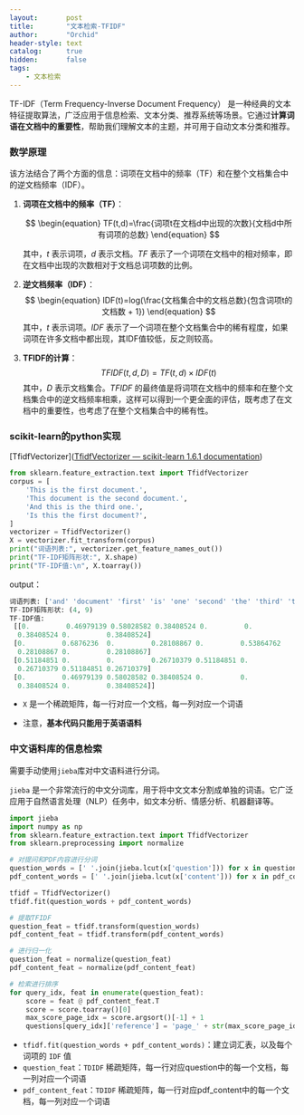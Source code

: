 ```yaml
---
layout:       post
title:        "文本检索-TFIDF"
author:       "Orchid"
header-style: text
catalog:      true
hidden:       false
tags:
    - 文本检索
---
```




TF-IDF（Term Frequency-Inverse Document Frequency） 是一种经典的文本特征提取算法，广泛应用于信息检索、文本分类、推荐系统等场景。它通过**计算词语在文档中的重要性**，帮助我们理解文本的主题，并可用于自动文本分类和推荐。

### 数学原理

该方法结合了两个方面的信息：词项在文档中的频率（TF）和在整个文档集合中的逆文档频率（IDF）。

1. **词项在文档中的频率（TF）**：
    
    $$
    \begin{equation}
    TF(t,d)=\frac{词项t在文档d中出现的次数}{文档d中所有词项的总数}
    \end{equation}
    $$

    其中，$t$ 表示词项，$d$ 表示文档。$TF$ 表示了一个词项在文档中的相对频率，即在文档中出现的次数相对于文档总词项数的比例。
2. **逆文档频率（IDF）**：
    $$
    \begin{equation}
    IDF(t)=log(\frac{文档集合中的文档总数}{包含词项t的文档数 + 1})
    \end{equation}
    $$
    其中，$t$ 表示词项。$IDF$ 表示了一个词项在整个文档集合中的稀有程度，如果词项在许多文档中都出现，其IDF值较低，反之则较高。
3. **TFIDF的计算**：
    $$
    \begin{equation}
    TFIDF(t,d,D)=TF(t,d)×IDF(t)
    \end{equation}
    $$
    其中，$D$ 表示文档集合。$TFIDF$ 的最终值是将词项在文档中的频率和在整个文档集合中的逆文档频率相乘，这样可以得到一个更全面的评估，既考虑了在文档中的重要性，也考虑了在整个文档集合中的稀有性。

### scikit-learn的python实现

[TfidfVectorizer]([TfidfVectorizer — scikit-learn 1.6.1 documentation](https://scikit-learn.org/stable/modules/generated/sklearn.feature_extraction.text.TfidfVectorizer.html))

```python
from sklearn.feature_extraction.text import TfidfVectorizer
corpus = [
    'This is the first document.',
    'This document is the second document.',
    'And this is the third one.',
    'Is this the first document?',
]
vectorizer = TfidfVectorizer()
X = vectorizer.fit_transform(corpus)
print("词语列表:", vectorizer.get_feature_names_out())
print("TF-IDF矩阵形状:", X.shape)
print("TF-IDF值:\n", X.toarray())
```

output：

```python
词语列表: ['and' 'document' 'first' 'is' 'one' 'second' 'the' 'third' 'this']
TF-IDF矩阵形状: (4, 9)
TF-IDF值:
 [[0.         0.46979139 0.58028582 0.38408524 0.         0.
  0.38408524 0.         0.38408524]
 [0.         0.6876236  0.         0.28108867 0.         0.53864762
  0.28108867 0.         0.28108867]
 [0.51184851 0.         0.         0.26710379 0.51184851 0.
  0.26710379 0.51184851 0.26710379]
 [0.         0.46979139 0.58028582 0.38408524 0.         0.
  0.38408524 0.         0.38408524]]
```

* `X` 是一个稀疏矩阵，每一行对应一个文档，每一列对应一个词语

* 注意，**基本代码只能用于英语语料**

### 中文语料库的信息检索

需要手动使用`jieba`库对中文语料进行分词。

`jieba` 是一个非常流行的中文分词库，用于将中文文本分割成单独的词语。它广泛应用于自然语言处理（NLP）任务中，如文本分析、情感分析、机器翻译等。

```python
import jieba
import numpy as np
from sklearn.feature_extraction.text import TfidfVectorizer
from sklearn.preprocessing import normalize

# 对提问和PDF内容进行分词
question_words = [' '.join(jieba.lcut(x['question'])) for x in questions]
pdf_content_words = [' '.join(jieba.lcut(x['content'])) for x in pdf_content]

tfidf = TfidfVectorizer()
tfidf.fit(question_words + pdf_content_words)

# 提取TFIDF
question_feat = tfidf.transform(question_words)
pdf_content_feat = tfidf.transform(pdf_content_words)

# 进行归一化
question_feat = normalize(question_feat)
pdf_content_feat = normalize(pdf_content_feat)

# 检索进行排序
for query_idx, feat in enumerate(question_feat):
    score = feat @ pdf_content_feat.T
    score = score.toarray()[0]
    max_score_page_idx = score.argsort()[-1] + 1
    questions[query_idx]['reference'] = 'page_' + str(max_score_page_idx)
```

* `tfidf.fit(question_words + pdf_content_words)`：建立词汇表，以及每个词项的 `IDF` 值
* `question_feat`：`TDIDF` 稀疏矩阵，每一行对应question中的每一个文档，每一列对应一个词语
* `pdf_content_feat`：`TDIDF` 稀疏矩阵，每一行对应pdf_content中的每一个文档，每一列对应一个词语